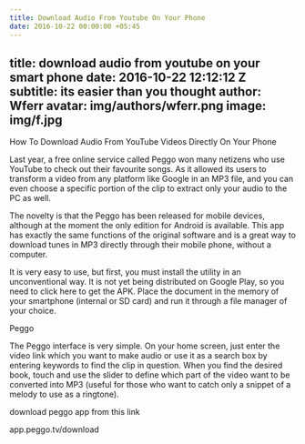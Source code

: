 ```yaml
---
title: Download Audio From Youtube On Your Phone
date: 2016-10-22 00:00:00 +05:45
---
```


title: download audio from youtube on your smart phone
date: 2016-10-22 12:12:12 Z
subtitle: its easier than you thought
author: Wferr
avatar: img/authors/wferr.png
image: img/f.jpg
---

How To Download Audio From YouTube Videos Directly On Your Phone

Last year, a free online service called Peggo won many netizens who use YouTube to check out their favourite songs. As it allowed its users to transform a video from any platform like Google in an MP3 file, and you can even choose a specific portion of the clip to extract only your audio to the PC as well.

The novelty is that the Peggo has been released for mobile devices, although at the moment the only edition for Android is available. This app has exactly the same functions of the original software and is a great way to download tunes in MP3 directly through their mobile phone, without a computer.



It is very easy to use, but first, you must install the utility in an unconventional way. It is not yet being distributed on Google Play, so you need to click here to get the APK. Place the document in the memory of your smartphone (internal or SD card) and run it through a file manager of your choice.


Peggo

The Peggo interface is very simple. On your home screen, just enter the video link which you want to make audio or use it as a search box by entering keywords to find the clip in question. When you find the desired book, touch and use the slider to define which part of the video want to be converted into MP3 (useful for those who want to catch only a snippet of a melody to use as a ringtone).

download peggo app from this link 

app.peggo.tv/download
